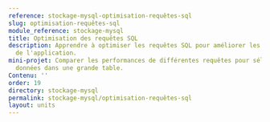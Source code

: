```yaml
---
reference: stockage-mysql-optimisation-requêtes-sql
slug: optimisation-requêtes-sql
module_reference: stockage-mysql
title: Optimisation des requêtes SQL
description: Apprendre à optimiser les requêtes SQL pour améliorer les performances
  de l'application.
mini-projet: Comparer les performances de différentes requêtes pour sélectionner des
  données dans une grande table.
Contenu: ''
order: 19
directory: stockage-mysql
permalink: stockage-mysql/optimisation-requêtes-sql
layout: units
---
```

